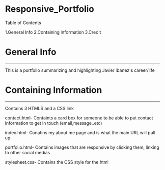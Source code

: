 # Responsive_Portfolio

Table of Contents

1.General Info
2.Containing Information
3.Credit

# General Info
--------------------
This is a portfolio summarizing and highlighting Javier Ibanez's  career/life 

# Containing Information
--------------------
Contains 3 HTMLS and a CSS link

contact.html- Containts a card box for someone to be able to put contact information to get in touch (email,message..etc)

index.html- Conatins my about me page and is what the main URL will pull up


portfolio.html- Contains images that are responsive by clicking them, linking to other social medias

stylesheet.css- Contains the CSS style for the html

